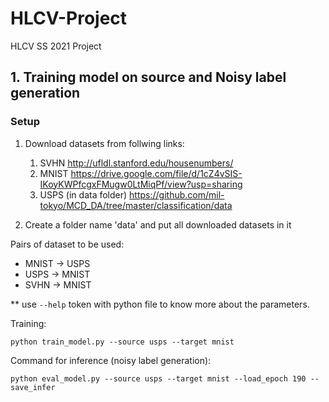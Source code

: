 # HLCV-Project
HLCV SS 2021 Project


## 1. Training model on source and Noisy label generation

### Setup

1. Download datasets from follwing links:
    1. SVHN http://ufldl.stanford.edu/housenumbers/
    2. MNIST https://drive.google.com/file/d/1cZ4vSIS-IKoyKWPfcgxFMugw0LtMiqPf/view?usp=sharing
    3. USPS (in data folder) https://github.com/mil-tokyo/MCD_DA/tree/master/classification/data

2. Create a folder name 'data' and put all downloaded datasets in it


Pairs of dataset to be used:
* MNIST -> USPS
* USPS -> MNIST
* SVHN -> MNIST​

** use `--help` token with python file to know more about the parameters.

Training:
```
python train_model.py --source usps --target mnist
```


Command for inference (noisy label generation):
```
python eval_model.py --source usps --target mnist --load_epoch 190 --save_infer
```
